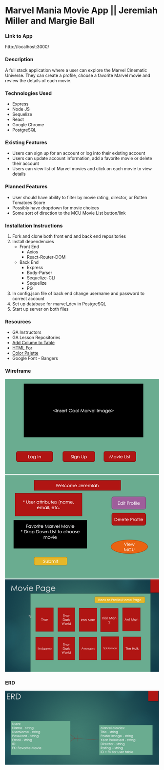 # Marvel Mania Movie App || Jeremiah Miller and Margie Ball

### Link to App
http://localhost:3000/

### Description
A full stack application where a user can explore the Marvel Cinematic Universe. They can create a profile, choose a favorite Marvel movie and review the details of each movie.

### Technologies Used
* Express
* Node JS
* Sequelize
* React
* Google Chrome
* PostgreSQL

### Existing Features
* Users can sign up for an account or log into their existing account
* Users can update account information, add a favorite movie or delete their account
* Users can view list of Marvel movies and click on each movie to view details

### Planned Features
* User should have ability to filter by movie rating, director, or Rotten Tomatoes Score
* Possibly have dropdown for movie choices
* Some sort of direction to the MCU Movie List button/link


### Installation Instructions
1. Fork and clone both front end and back end repositories
2. Install dependencies
    * Front End
        - Axios
        - React-Router-DOM
    * Back End
        - Express
        - Body-Parser
        - Sequelize-CLI
        - Sequelize
        - PG
3. In config.json file of back end change username and password to correct account
4. Set up database for marvel_dev in PostgreSQL
5. Start up server on both files

### Resources
* GA Instructors
* GA Lesson Repositories
* [Add Column to Table](https://dev.to/nedsoft/add-new-fields-to-existing-sequelize-migration-3527)
* [HTML For](https://stackoverflow.com/questions/59924585/im-getting-error-using-laravel-and-react-invalid-dom-property-for-did-you-m)
* [Color Palette](https://www.schemecolor.com/avengers-infinity-war-theme-colors.php)
* Google Font - Bangers

### Wireframe
![Wireframe 1](./public/wireframe1.png)
![Wireframe 2](./public/wireframe2.png)
![Wireframe 3](./public/wireframe3.png)

### ERD
![ERD](./public/ERD.png)
